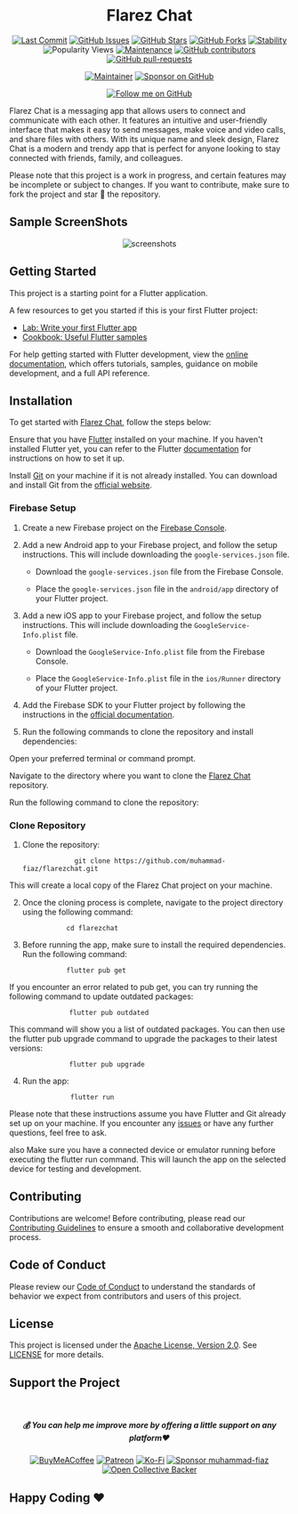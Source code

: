 <div align="center">
  
# Flarez Chat
  
[![Last Commit](https://img.shields.io/github/last-commit/muhammad-fiaz/flarezchat)](https://github.com/muhammad-fiaz/flarezchat)
[![GitHub Issues](https://img.shields.io/github/issues/muhammad-fiaz/flarezchat)](https://github.com/muhammad-fiaz/flarezchat/issues)
[![GitHub Stars](https://img.shields.io/github/stars/muhammad-fiaz/flarezchat)](https://github.com/muhammad-fiaz/flarezchat/stargazers)
[![GitHub Forks](https://img.shields.io/github/forks/muhammad-fiaz/flarezchat)](https://github.com/muhammad-fiaz/flarezchat/network)
[![Stability](https://img.shields.io/badge/Stability-Stable-green)](https://github.com/muhammad-fiaz/flarezchat)
![Popularity Views](https://komarev.com/ghpvc/?username=muhammad-fiaz&style=flat&label=Popularity)
[![Maintenance](https://img.shields.io/badge/Maintained%3F-yes-green.svg)](https://GitHub.com/muhammad-fiaz/flarezchat)
[![GitHub contributors](https://img.shields.io/github/contributors/muhammad-fiaz/flarezchat)](https://github.com/muhammad-fiaz/flarezchat/graphs/contributors)
[![GitHub pull-requests](https://img.shields.io/github/issues-pr/muhammad-fiaz/flarezchat)](https://github.com/muhammad-fiaz/flarezchat/pulls)

[![Maintainer](https://img.shields.io/badge/Maintainer-muhammad--fiaz-blue)](https://github.com/muhammad-fiaz)
[![Sponsor on GitHub](https://img.shields.io/badge/Sponsor%20on%20GitHub-Become%20a%20Sponsor-blue)](https://github.com/sponsors/muhammad-fiaz)

[![Follow me on GitHub](https://img.shields.io/github/followers/muhammad-fiaz?label=Follow&style=social)](https://github.com/muhammad-fiaz)

</div>

Flarez Chat is a messaging app that allows users to connect and communicate with each other. It features an intuitive and user-friendly interface that makes it easy to send messages, make voice and video calls, and share files with others. With its unique name and sleek design, Flarez Chat is a modern and trendy app that is perfect for anyone looking to stay connected with friends, family, and colleagues.

Please note that this project is a work in progress, and certain features may be incomplete or subject to changes. If you want to contribute, make sure to fork the project and star 🌟 the repository.

## Sample ScreenShots

<div align="center">

![screenshots](https://github.com/muhammad-fiaz/flarezchat/assets/75434191/4e25c72f-1b00-4e2c-b6fa-cc1d22a4d798)


</div>

## Getting Started

This project is a starting point for a Flutter application.

A few resources to get you started if this is your first Flutter project:

- [Lab: Write your first Flutter app](https://docs.flutter.dev/get-started/codelab)
- [Cookbook: Useful Flutter samples](https://docs.flutter.dev/cookbook)

For help getting started with Flutter development, view the
[online documentation](https://docs.flutter.dev/), which offers tutorials,
samples, guidance on mobile development, and a full API reference.

## Installation

To get started with [Flarez Chat](https://github.com/muhammad-fiaz/flarezchat), follow the steps below:

Ensure that you have [Flutter](https://docs.flutter.dev/get-started/install) installed on your machine. If you haven't installed Flutter yet, you can refer to the Flutter [documentation](https://docs.flutter.dev/) for instructions on how to set it up.

Install [Git](https://git-scm.com/) on your machine if it is not already installed. You can download and install Git from the [official website](https://git-scm.com/downloads).

### Firebase Setup

1. Create a new Firebase project on the [Firebase Console](https://console.firebase.google.com/).

2. Add a new Android app to your Firebase project, and follow the setup instructions. This will include downloading the `google-services.json` file.

   - Download the `google-services.json` file from the Firebase Console.

   - Place the `google-services.json` file in the `android/app` directory of your Flutter project.

3. Add a new iOS app to your Firebase project, and follow the setup instructions. This will include downloading the `GoogleService-Info.plist` file.

   - Download the `GoogleService-Info.plist` file from the Firebase Console.

   - Place the `GoogleService-Info.plist` file in the `ios/Runner` directory of your Flutter project.

4. Add the Firebase SDK to your Flutter project by following the instructions in the [official documentation](https://firebase.flutter.dev/docs/overview).

5. Run the following commands to clone the repository and install dependencies:

Open your preferred terminal or command prompt.

Navigate to the directory where you want to clone the [Flarez Chat](https://github.com/muhammad-fiaz/flarezchat) repository.

Run the following command to clone the repository:
### Clone Repository

1. Clone the repository:


                    git clone https://github.com/muhammad-fiaz/flarezchat.git

This will create a local copy of the Flarez Chat project on your machine.


2. Once the cloning process is complete, navigate to the project directory using the following command:

                  cd flarezchat

3. Before running the app, make sure to install the required dependencies. Run the following command:

                  flutter pub get

If you encounter an error related to pub get, you can try running the following command to update outdated packages:

                   flutter pub outdated

This command will show you a list of outdated packages. You can then use the flutter pub upgrade command to upgrade the packages to their latest versions:

                   flutter pub upgrade      
4. Run the app:

                   flutter run
Please note that these instructions assume you have Flutter and Git already set up on your machine. If you encounter any [issues](https://github.com/muhammad-fiaz/flarezchat/issues/new) or have any further questions, feel free to ask.

also Make sure you have a connected device or emulator running before executing the flutter run command. This will launch the app on the selected device for testing and development.

## Contributing
Contributions are welcome! Before contributing, please read our [Contributing Guidelines](CONTRIBUTING.md) to ensure a smooth and collaborative development process.

## Code of Conduct

Please review our [Code of Conduct](CODE_OF_CONDUCT.md) to understand the standards of behavior we expect from contributors and users of this project.

## License

This project is licensed under the [Apache License, Version 2.0](http://www.apache.org/licenses/LICENSE-2.0). See [LICENSE](LICENSE) for more details.

## Support the Project
<br>
<div align="center">

<h5> <strong> 💰 You can help me improve more by offering a little support on any platform❤️</strong></h5>

[![BuyMeACoffee](https://img.shields.io/badge/Buy%20Me%20a%20Coffee-ffdd00?style=for-the-badge&logo=buy-me-a-coffee&logoColor=black)](https://buymeacoffee.com/muhammadfiaz) [![Patreon](https://img.shields.io/badge/Patreon-F96854?style=for-the-badge&logo=patreon&logoColor=white)](https://patreon.com/muhammadfiaz) [![Ko-Fi](https://img.shields.io/badge/Ko--fi-F16061?style=for-the-badge&logo=ko-fi&logoColor=white)](https://ko-fi.com/muhammadfiaz)
[![Sponsor muhammad-fiaz](https://img.shields.io/badge/Sponsor-%231EAEDB.svg?&style=for-the-badge&logo=GitHub-Sponsors&logoColor=white)](https://github.com/sponsors/muhammad-fiaz)
[![Open Collective Backer](https://img.shields.io/badge/Open%20Collective-Backer-%238CC84B?style=for-the-badge&logo=open-collective&logoColor=white)](https://opencollective.com/muhammadfiaz)
</div>



## Happy Coding ❤️
